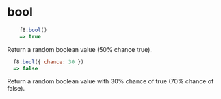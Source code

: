 # bool

```js
    f8.bool()
    => true
```
Return a random boolean value (50% chance true).

```js
  f8.bool({ chance: 30 })
  => false
```
Return a random boolean value with 30% chance of true (70% chance of false).
